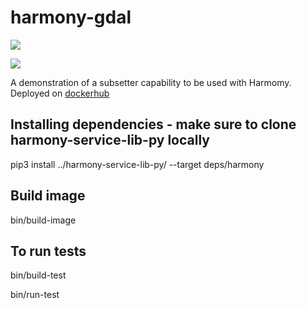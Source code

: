 # harmony-gdal

![](https://data-services-github-badges.s3.amazonaws.com/cov.svg?dummy=true)

<img src="https://data-services-github-badges.s3.amazonaws.com/cov.svg?dummy=hello" />

A demonstration of a subsetter capability to be used with Harmomy. Deployed on [dockerhub](https://hub.docker.com/repository/docker/asfdataservices/gdal-subsetter/general)

## Installing dependencies - make sure to clone harmony-service-lib-py locally
pip3 install ../harmony-service-lib-py/ --target deps/harmony

## Build image
bin/build-image

## To run tests
bin/build-test

bin/run-test
